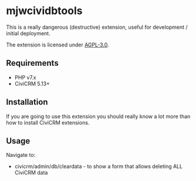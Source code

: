 # mjwcividbtools

This is a really dangerous (destructive) extension, useful for development / initial deployment.

The extension is licensed under [AGPL-3.0](LICENSE.txt).

## Requirements

* PHP v7.x
* CiviCRM 5.13+

## Installation

If you are going to use this extension you should really know a lot more than how to install CiviCRM extensions.

## Usage

Navigate to:
* civicrm/admin/db/cleardata - to show a form that allows deleting ALL CiviCRM data
